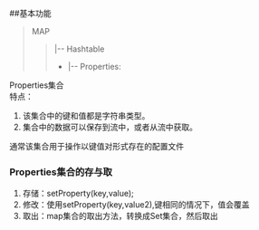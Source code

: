 ##基本功能
> MAP  
> > |-- Hashtable  
> > * |-- Properties:  

Properties集合  
特点：  
1. 该集合中的键和值都是字符串类型。  
2. 集合中的数据可以保存到流中，或者从流中获取。  

通常该集合用于操作以键值对形式存在的配置文件  

### Properties集合的存与取 
1. 存储：setProperty(key,value);  
2. 修改：使用setProperty(key,value2),键相同的情况下，值会覆盖  
3. 取出：map集合的取出方法，转换成Set集合，然后取出  